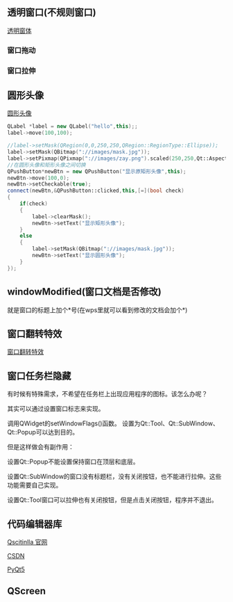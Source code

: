 ## 透明窗口(不规则窗口)

[透明窗体](https://blog.csdn.net/zzwdkxx/article/details/30034403)

### 窗口拖动

### 窗口拉伸

## 圆形头像 

[圆形头像](https://zhuanlan.zhihu.com/p/131260375)

```cpp
QLabel *label = new QLabel("hello",this);;
label->move(100,100);

//label->setMask(QRegion(0,0,250,250,QRegion::RegionType::Ellipse));
label->setMask(QBitmap("://images/mask.jpg"));
label->setPixmap(QPixmap("://images/zay.png").scaled(250,250,Qt::AspectRatioMode::KeepAspectRatio));
//在圆形头像和矩形头像之间切换
QPushButton*newBtn = new QPushButton("显示原矩形头像",this);
newBtn->move(100,0);
newBtn->setCheckable(true);
connect(newBtn,&QPushButton::clicked,this,[=](bool check)
{
    if(check)
    {
        label->clearMask();
        newBtn->setText("显示矩形头像");
    }
    else
    {
        label->setMask(QBitmap("://images/mask.jpg"));
        newBtn->setText("显示圆形头像");
    }
});
```



## windowModified(窗口文档是否修改)

就是窗口的标题上加个*号(在wps里就可以看到修改的文档会加个\*)

## 窗口翻转特效

[窗口翻转特效](https://blog.csdn.net/wanghualin033/article/details/78619222)



## 窗口任务栏隐藏

有时候有特殊需求，不希望在任务栏上出现应用程序的图标。该怎么办呢？

其实可以通过设置窗口标志来实现。

调用QWidget的setWindowFlags()函数。 设置为Qt::Tool、Qt::SubWindow、Qt::Popup可以达到目的。



但是这样做会有副作用：

设置Qt::Popup不能设置保持窗口在顶层和底层。

设置Qt::SubWindow的窗口没有标题栏，没有关闭按钮，也不能进行拉伸。这些功能需要自己实现。

设置Qt::Tool窗口可以拉伸也有关闭按钮，但是点击关闭按钮，程序并不退出。



## 代码编辑器库

[Qscitinlla 官网 ](https://qscintilla.com/#home)           

[CSDN](https://blog.csdn.net/weixin_38326893/article/details/80001548)

[PyQt5](https://blog.csdn.net/caojianhua2018/article/details/102454748)



## QScreen

